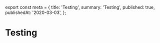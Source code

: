export const meta = {
  title: 'Testing',
  summary: 'Testing',
  published: true,
  publishedAt: '2020-03-03',
};

# Testing
